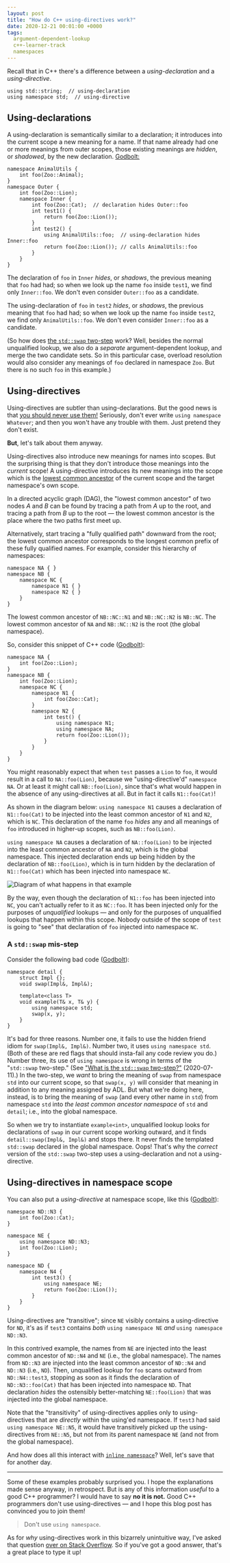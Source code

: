 ```yaml
---
layout: post
title: "How do C++ using-directives work?"
date: 2020-12-21 00:01:00 +0000
tags:
  argument-dependent-lookup
  c++-learner-track
  namespaces
---
```


Recall that in C++ there's a difference between a _using-declaration_
and a _using-directive_.

    using std::string;  // using-declaration
    using namespace std;  // using-directive


## Using-declarations

A using-declaration is semantically similar to a declaration;
it introduces into the current scope a new meaning for a name. If that
name already had one or more meanings from outer scopes, those existing
meanings are _hidden_, or _shadowed_, by the new declaration.
[Godbolt:](https://godbolt.org/z/Khx1cb)

    namespace AnimalUtils {
        int foo(Zoo::Animal);
    }
    namespace Outer {
        int foo(Zoo::Lion);
        namespace Inner {
            int foo(Zoo::Cat);  // declaration hides Outer::foo
            int test1() {
                return foo(Zoo::Lion());
            }
            int test2() {
                using AnimalUtils::foo;  // using-declaration hides Inner::foo
                return foo(Zoo::Lion()); // calls AnimalUtils::foo
            }
        }
    }

The declaration of `foo` in `Inner` _hides_, or _shadows_, the previous meaning that `foo` had had;
so when we look up the name `foo` inside `test1`, we find only `Inner::foo`.
We don't even consider `Outer::foo` as a candidate.

The using-declaration of `foo` in `test2` _hides_, or _shadows_, the previous meaning that `foo`
had had; so when we look up the name `foo` inside `test2`, we find only `AnimalUtils::foo`.
We don't even consider `Inner::foo` as a candidate.

(So how does [the `std::swap` two-step](/blog/2020/07/11/the-std-swap-two-step/) work?
Well, besides the normal unqualified lookup, we also do a _separate_ argument-dependent lookup,
and merge the two candidate sets. So in this particular case, overload resolution would also
consider any meanings of `foo` declared in namespace `Zoo`. But there is no such `foo` in
this example.)


## Using-directives

Using-directives are subtler than using-declarations. But the good news is that
[you should never use them!](https://stackoverflow.com/questions/1452721/why-is-using-namespace-std-considered-bad-practice)
Seriously, don't ever write `using namespace Whatever`; and then you won't have
any trouble with them. Just pretend they don't exist.

<b>But</b>, let's talk about them anyway.

Using-directives also introduce new meanings for names into scopes. But the surprising
thing is that they don't introduce those meanings into the _current_ scope! A using-directive
introduces its new meanings into the scope which is the
[lowest common ancestor](https://en.wikipedia.org/wiki/Lowest_common_ancestor)
of the current scope and the target namespace's own scope.

In a directed acyclic graph (DAG), the "lowest common ancestor" of two nodes _A_ and _B_
can be found by tracing a path from _A_ up to the root, and tracing a path from _B_ up to
the root — the lowest common ancestor is the place where the two paths first meet up.

Alternatively, start tracing a "fully qualified path" downward from the root; the
lowest common ancestor corresponds to the longest common prefix of these fully qualified
names. For example, consider this hierarchy of namespaces:

    namespace NA { }
    namespace NB {
        namespace NC {
            namespace N1 { }
            namespace N2 { }
        }
    }

The lowest common ancestor of `NB::NC::N1` and `NB::NC::N2` is `NB::NC`.
The lowest common ancestor of `NA` and `NB::NC::N2` is the root (the global namespace).

So, consider this snippet of C++ code ([Godbolt](https://godbolt.org/z/h41d9T)):

    namespace NA {
        int foo(Zoo::Lion);
    }
    namespace NB {
        int foo(Zoo::Lion);
        namespace NC {
            namespace N1 {
                int foo(Zoo::Cat);
            }
            namespace N2 {
                int test() {
                    using namespace N1;
                    using namespace NA;
                    return foo(Zoo::Lion());
                }
            }
        }
    }

You might reasonably expect that when `test` passes a `Lion` to `foo`,
it would result in a call to `NA::foo(Lion)`, because we "using-directive'd"
`namespace NA`. Or at least it might call `NB::foo(Lion)`, since that's
what would happen in the absence of any using-directives at all.
But in fact it calls `N1::foo(Cat)`!

As shown in the diagram below: `using namespace N1` causes a declaration of
`N1::foo(Cat)` to be injected into the least common ancestor of `N1` and `N2`,
which is `NC`. This declaration of the name `foo` _hides_ any and all meanings
of `foo` introduced in higher-up scopes, such as `NB::foo(Lion)`.

`using namespace NA` causes a declaration of `NA::foo(Lion)` to be injected
into the least common ancestor of `NA` and `N2`, which is the global namespace.
This injected declaration ends up being hidden by the declaration of `NB::foo(Lion)`,
which is in turn hidden by the declaration of `N1::foo(Cat)` which has been
injected into namespace `NC`.

![Diagram of what happens in that example](/blog/images/2020-12-21-using-directive.png)

By the way, even though the declaration of `N1::foo` has been injected into `NC`,
you can't actually refer to it as `NC::foo`. It has been injected only for the purposes
of _unqualified_ lookups — and only for the purposes of unqualified lookups that happen
within this scope. Nobody outside of the scope of `test` is going to "see" that
declaration of `foo` injected into namespace `NC`.


### A `std::swap` mis-step

Consider the following bad code ([Godbolt](https://godbolt.org/z/6aPT71)):

    namespace detail {
        struct Impl {};
        void swap(Impl&, Impl&);

        template<class T>
        void example(T& x, T& y) {
            using namespace std;
            swap(x, y);
        }
    }

It's bad for three reasons. Number one, it fails to use the hidden friend idiom
for `swap(Impl&, Impl&)`. Number two, it uses `using namespace std`. (Both of these are
red flags that should insta-fail any code review you do.)
Number three, its use of `using namespace` is wrong in terms of the "`std::swap` two-step."
(See ["What is the `std::swap` two-step?"](/blog/2020/07/11/the-std-swap-two-step/) (2020-07-11).)
In the two-step, we _want_ to bring the meaning of `swap` from namespace `std` into our current scope,
so that `swap(x, y)` will consider that meaning in addition to any meaning assigned
by ADL. But what we're doing here, instead, is to bring the meaning of `swap` (and every
other name in `std`) from namespace `std` into _the least common ancestor namespace_ of
`std` and `detail`; i.e., into the global namespace.

So when we try to instantiate `example<int>`, unqualified lookup looks for declarations of
`swap` in our current scope working outward, and it finds `detail::swap(Impl&, Impl&)` and stops
there. It never finds the templated `std::swap` declared in the global namespace. Oops!
That's why the _correct_ version of the `std::swap` two-step uses a using-declaration and
not a using-directive.


## Using-directives in namespace scope

You can also put a _using-directive_ at namespace scope, like this
([Godbolt](https://godbolt.org/z/9EdMMo)):

    namespace ND::N3 {
        int foo(Zoo::Cat);
    }

    namespace NE {
        using namespace ND::N3;
        int foo(Zoo::Lion);
    }

    namespace ND {
        namespace N4 {
            int test3() {
                using namespace NE;
                return foo(Zoo::Lion());
            }
        }
    }

Using-directives are "transitive"; since `NE` visibly contains a using-directive
for `ND`, it's as if `test3` contains _both_ `using namespace NE` _and_ `using namespace ND::N3`.

In this contrived example, the names from `NE` are injected into the least common ancestor
of `ND::N4` and `NE` (i.e., the global namespace). The names from `ND::N3` are injected into the
least common ancestor of `ND::N4` and `ND::N3` (i.e., `ND`). Then, unqualified
lookup for `foo` scans outward from `ND::N4::test3`, stopping as soon as it finds the declaration of
`ND::N3::foo(Cat)` that has been injected into namespace `ND`. That declaration _hides_
the ostensibly better-matching `NE::foo(Lion)` that was injected into the global namespace.

Note that the "transitivity" of using-directives applies only to using-directives that are _directly_
within the using'ed namespace. If `test3` had said `using namespace NE::N5`, it would have
transitively picked up the using-directives from `NE::N5`, but not from its parent namespace `NE`
(and not from the global namespace).

And how does all this interact with [`inline namespace`](https://en.cppreference.com/w/cpp/language/namespace#Inline_namespaces)?
Well, let's save that for another day.

----

Some of these examples probably surprised you. I hope the explanations made sense anyway, in retrospect.
But is any of this information _useful_ to a good C++ programmer? I would have to say <b>no it is not.</b>
Good C++ programmers don't use using-directives — and I hope this blog post has convinced you
to join them!

> Don't use `using namespace`.

As for _why_ using-directives work in this bizarrely unintuitive way, I've asked that
question [over on Stack Overflow](https://stackoverflow.com/questions/65365681/why-does-cs-using-namespace-work-the-way-it-does).
So if you've got a good answer, that's a great place to type it up!
